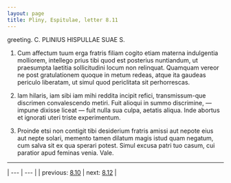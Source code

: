 ```yaml
---
layout: page
title: Pliny, Espitulae, letter 8.11
---
```


greeting. C. PLINIUS HISPULLAE SUAE S.



1. Cum affectum tuum erga fratris filiam cogito etiam materna indulgentia molliorem, intellego prius tibi quod est posterius nuntiandum, ut praesumpta laetitia sollicitudini locum non relinquat. Quamquam vereor ne post gratulationem quoque in metum redeas, atque ita gaudeas periculo liberatam, ut simul quod periclitata sit perhorrescas.



2. Iam hilaris, iam sibi iam mihi reddita incipit refici, transmissum-que discrimen convalescendo metiri. Fuit alioqui in summo discrimine, — impune dixisse liceat — fuit nulla sua culpa, aetatis aliqua. Inde abortus et ignorati uteri triste experimentum.



3. Proinde etsi non contigit tibi desiderium fratris amissi aut nepote eius aut nepte solari, memento tamen dilatum magis istud quam negatum, cum salva sit ex qua sperari potest. Simul excusa patri tuo casum, cui paratior apud feminas venia. Vale.



---

| --- | --- |
| previous: [8.10](../8.10/) | next: [8.12](../8.12/) |